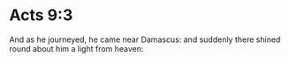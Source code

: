# Acts 9:3

And as he journeyed, he came near Damascus: and suddenly there shined round about him a light from heaven:
